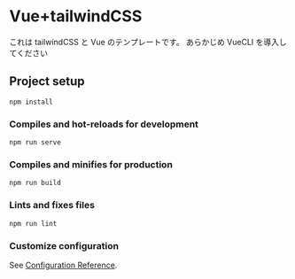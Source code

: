 # Vue+tailwindCSS

これは tailwindCSS と Vue のテンプレートです。
あらかじめ VueCLI を導入してください

## Project setup

```
npm install
```

### Compiles and hot-reloads for development

```
npm run serve
```

### Compiles and minifies for production

```
npm run build
```

### Lints and fixes files

```
npm run lint
```

### Customize configuration

See [Configuration Reference](https://cli.vuejs.org/config/).
